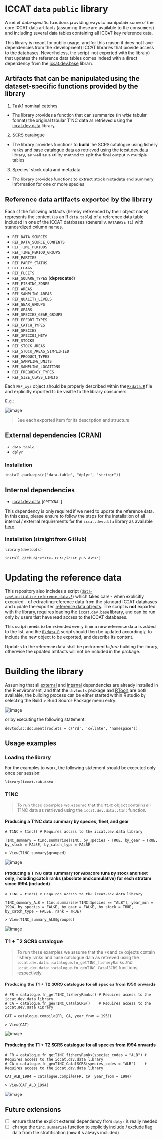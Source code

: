 # ICCAT `data` `public` library

A set of data-specific functions providing ways to manipulate some of the core ICCAT data artifacts (assuming these are available to the consumers) 
and including several data tables containing all ICCAT key reference data.  

This library is meant for public usage, and for this reason it does not have dependencies from the (development) ICCAT libraries that provide access to the databases.
Nevertheless, the script (not exported with the library) that updates the reference data tables comes indeed with a direct dependency from the [iccat.dev.base](https://github.com/stats-ICCAT/iccat.dev.base) library. 

## Artifacts that can be manipulated using the dataset-specific functions provided by the library

1) Task1 nominal catches
  + The library provides a function that can summarize (in _wide_ tabular format) the original tabular T1NC data as retrieved using the [iccat.dev.data](https://github.com/stats-ICCAT/iccat.dev.data) library.

2) SCRS catalogue 
  + The library provides functions to **build** the SCRS catalogue using fishery ranks and base catalogue data as retrieved using the [iccat.dev.data](https://github.com/stats-ICCAT/iccat.dev.data) library, as well as a utility method to split the final output in multiple tables
  
3) Species' stock data and metadata
  + The library provides functions to extract stock metadata and summary information for one or more species
  
## Reference data artifacts exported by the library <a name="reference_data"></a>

Each of the following artifacts (hereby referenced by their object name) represents the content (as an R `data.table`) of a reference data table included in one of the ICCAT databases (generally, `DATABASE_T1`) with standardized column names.

+ `REF_DATA_SOURCES`
+ `REF_DATA_SOURCE_CONTENTS`
+ `REF_TIME_PERIODS`
+ `REF_TIME_PERIOD_GROUPS`
+ `REF_PARTIES`
+ `REF_PARTY_STATUS`
+ `REF_FLAGS`
+ `REF_FLEETS`
+ `REF_SQUARE_TYPES` (**deprecated**)
+ `REF_FISHING_ZONES`
+ `REF_AREAS`
+ `REF_SAMPLING_AREAS`
+ `REF_QUALITY_LEVELS`
+ `REF_GEAR_GROUPS`
+ `REF_GEARS`
+ `REF_SPECIES_GEAR_GROUPS`
+ `REF_EFFORT_TYPES`
+ `REF_CATCH_TYPES`
+ `REF_SPECIES`
+ `REF_SPECIES_META`
+ `REF_STOCKS`
+ `REF_STOCK_AREAS`
+ `REF_STOCK_AREAS_SIMPLIFIED`
+ `REF_PRODUCT_TYPES`
+ `REF_SAMPLING_UNITS`
+ `REF_SAMPLING_LOCATIONS`
+ `REF_FREQUENCY_TYPES`
+ `REF_SIZE_CLASS_LIMITS`

Each `REF_xyz` object should be properly described within the [`R\data.R`](https://github.com/stats-ICCAT/iccat.pub.data/blob/main/R/data.R) file and explicitly exported to be visible to the library consumers.

E.g.: 

![image](https://github.com/user-attachments/assets/b07e8a37-1e28-4da4-bfae-e83cb46274f8)

> See each exported item for its description and structure

## External dependencies (CRAN) <a name="external_deps"></a>
+ `data.table`
+ `dplyr`

### Installation
```
install.packages(c("data.table", "dplyr", "stringr"))
```

## Internal dependencies <a name="internal_deps"></a>
+ [iccat.dev.data](https://github.com/stats-ICCAT/iccat.dev.data) [`OPTIONAL`]

This dependency is only required if we need to update the reference data. In this case, please ensure to follow the steps for the installation of all internal / external requirements for the `iccat.dev.data` library as available [here](https://github.com/stats-ICCAT/iccat.dev.data/?tab=readme-ov-file#external-dependencies-cran-).

### Installation (straight from GitHub)
```
library(devtools)

install_github("stats-ICCAT/iccat.pub.data")
```

# Updating the reference data

This repository also includes a script ([`data-raw\initialize_reference_data.R`](https://github.com/stats-ICCAT/iccat.pub.data/blob/main/data-raw/initialize_reference_data.R)) which takes care - when explicitly executed - of extracting reference data from the standard ICCAT databases and update the exported [reference data objects](#reference_data).
The script is **not** exported with the library, requires loading the `iccat.dev.base` library, and can be run only by users that have read access to the ICCAT databases.

This script needs to be extended every time a new reference data is added to the list, and the [`R\data.R`](https://github.com/stats-ICCAT/iccat.pub.data/blob/main/R/data.R) script should then be updated accordingly, to include the new object to be exported, and describe its content.

Updates to the reference data shall be performed *before* building the library, otherwise the updated artifacts will not be included in the package.

# Building the library

Assuming that all [external](#external_deps) and [internal](#internal_deps) dependencies are already installed in the R environment, and that the `devtools` package and [RTools](https://cran.r-project.org/bin/windows/Rtools/) are both available, the building process can be either started within R studio by selecting the Build > Build Source Package menu entry:

![image](https://github.com/user-attachments/assets/f209d8d4-568c-4200-bcf2-fb1fa0e1d2ef)

or by executing the following statement:

`devtools::document(roclets = c('rd', 'collate', 'namespace'))`

## Usage examples

### Loading the library

For the examples to work, the following statement should be executed only once per session:

```
library(iccat.pub.data)
```

### T1NC

> To run these examples we assume that the `T1NC` object contains all T1NC data as retrieved using the `iccat.dev.data::t1nc` function.

#### Producing a T1NC data summary by species, fleet, and gear
```
# T1NC = t1nc() # Requires access to the iccat.dev.data library

T1NC_summary = t1nc.summarise(T1NC, by_species = TRUE, by_gear = TRUE, by_stock = FALSE, by_catch_type = FALSE)
```
```
> View(T1NC_summary$grouped)
```
![image](https://github.com/user-attachments/assets/469dc26d-50f5-4077-b457-a880d2b1c722)
#### Producing a T1NC data summary for Albacore tuna by stock and fleet only, including catch ranks (absolute and cumulative) for each stratum since 1994 (included) 
```
# T1NC = t1nc() # Requires access to the iccat.dev.data library

T1NC_summary_ALB = t1nc.summarise(T1NC[Species == "ALB"], year_min = 1994, by_species = FALSE, by_gear = FALSE, by_stock = TRUE, by_catch_type = FALSE, rank = TRUE)
```
```
> View(T1NC_summary_ALB$grouped)
```
![image](https://github.com/user-attachments/assets/511fa695-9407-4fed-809d-d81fddd03ae0)

### T1 + T2 SCRS catalogue

> To run these examples we assume that the `FR` and `CA` objects contain fishery ranks and base catalogue data as retrieved using the `iccat.dev.data::catalogue.fn_getT1NC_fisheryRanks` and `iccat.dev.data::catalogue.fn_genT1NC_CatalSCRS` functions, respectively.

#### Producing the T1 + T2 SCRS catalogue for all species from 1950 onwards
```
# FR = catalogue.fn_getT1NC_fisheryRanks() # Requires access to the iccat.dev.data library
# CA = catalogue.fn_genT1NC_CatalSCRS()    # Requires access to the iccat.dev.data library

CAT = catalogue.compile(FR, CA, year_from = 1950) 
```
```
> View(CAT)
```
![image](https://github.com/user-attachments/assets/542894bf-b258-44a6-807a-aec510b37afc)

#### Producing the T1 + T2 SCRS catalogue for all species from 1994 onwards
```
# FR = catalogue.fn_getT1NC_fisheryRanks(species_codes = "ALB") # Requires access to the iccat.dev.data library
# CA = catalogue.fn_genT1NC_CatalSCRS(species_codes = "ALB")    # Requires access to the iccat.dev.data library

CAT_ALB_1994 = catalogue.compile(FR, CA, year_from = 1994) 
```
```
> View(CAT_ALB_1994)
```
![image](https://github.com/user-attachments/assets/b798dc27-25e1-47dc-a5d9-91b65e38c67f)

## Future extensions
+ [ ] ensure that the explicit external dependency from `dplyr` is really needed
+ [ ] change the `t1nc.summarise` function to explicitly include / exclude flag data from the stratification (now it's always included)
